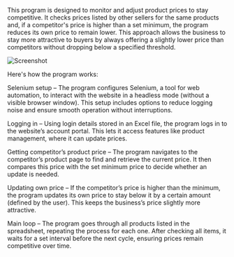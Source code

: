 This program is designed to monitor and adjust product prices to stay competitive. 
It checks prices listed by other sellers for the same products and, if a competitor's price is higher than a set minimum, the program reduces its own price to remain lower. 
This approach allows the business to stay more attractive to buyers by always offering a slightly lower price than competitors without dropping below a specified threshold.

![Screenshot](https://github.com/parserKASPI/blob/main/Screenshot_232.png)

Here's how the program works:

Selenium setup – The program configures Selenium, a tool for web automation, to interact with the website in a headless mode (without a visible browser window). This setup includes options to reduce logging noise and ensure smooth operation without interruptions.

Logging in – Using login details stored in an Excel file, the program logs in to the website’s account portal. This lets it access features like product management, where it can update prices.

Getting competitor’s product price – The program navigates to the competitor’s product page to find and retrieve the current price. It then compares this price with the set minimum price to decide whether an update is needed.

Updating own price – If the competitor’s price is higher than the minimum, the program updates its own price to stay below it by a certain amount (defined by the user). This keeps the business’s price slightly more attractive.

Main loop – The program goes through all products listed in the spreadsheet, repeating the process for each one. After checking all items, it waits for a set interval before the next cycle, ensuring prices remain competitive over time.

